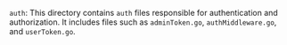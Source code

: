 `auth`: This directory contains `auth` files responsible for authentication and authorization. It includes files such as `adminToken.go`, `authMiddleware.go`, and `userToken.go`.